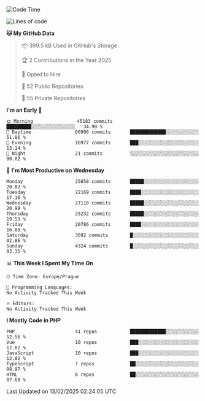 <!--START_SECTION:waka-->
![Code Time](http://img.shields.io/badge/Code%20Time-1%2C584%20hrs%203%20mins-blue)

![Lines of code](https://img.shields.io/badge/From%20Hello%20World%20I%27ve%20Written-39.5%20million%20lines%20of%20code-blue)

**🐱 My GitHub Data** 

> 📦 399.5 kB Used in GitHub's Storage 
 > 
> 🏆 2 Contributions in the Year 2025
 > 
> 💼 Opted to Hire
 > 
> 📜 52 Public Repositories 
 > 
> 🔑 55 Private Repositories 
 > 
**I'm an Early 🐤** 

```text
🌞 Morning                45183 commits       █████████░░░░░░░░░░░░░░░░   34.98 % 
🌆 Daytime                66998 commits       █████████████░░░░░░░░░░░░   51.86 % 
🌃 Evening                16977 commits       ███░░░░░░░░░░░░░░░░░░░░░░   13.14 % 
🌙 Night                  21 commits          ░░░░░░░░░░░░░░░░░░░░░░░░░   00.02 % 
```
📅 **I'm Most Productive on Wednesday** 

```text
Monday                   25858 commits       █████░░░░░░░░░░░░░░░░░░░░   20.02 % 
Tuesday                  22169 commits       ████░░░░░░░░░░░░░░░░░░░░░   17.16 % 
Wednesday                27118 commits       █████░░░░░░░░░░░░░░░░░░░░   20.99 % 
Thursday                 25232 commits       █████░░░░░░░░░░░░░░░░░░░░   19.53 % 
Friday                   20786 commits       ████░░░░░░░░░░░░░░░░░░░░░   16.09 % 
Saturday                 3692 commits        █░░░░░░░░░░░░░░░░░░░░░░░░   02.86 % 
Sunday                   4324 commits        █░░░░░░░░░░░░░░░░░░░░░░░░   03.35 % 
```


📊 **This Week I Spent My Time On** 

```text
🕑︎ Time Zone: Europe/Prague

💬 Programming Languages: 
No Activity Tracked This Week

🔥 Editors: 
No Activity Tracked This Week
```

**I Mostly Code in PHP** 

```text
PHP                      41 repos            █████████████░░░░░░░░░░░░   52.56 % 
Vue                      10 repos            ███░░░░░░░░░░░░░░░░░░░░░░   12.82 % 
JavaScript               10 repos            ███░░░░░░░░░░░░░░░░░░░░░░   12.82 % 
TypeScript               7 repos             ██░░░░░░░░░░░░░░░░░░░░░░░   08.97 % 
HTML                     6 repos             ██░░░░░░░░░░░░░░░░░░░░░░░   07.69 % 
```




 Last Updated on 13/02/2025 02:24:05 UTC
<!--END_SECTION:waka-->
<!--
**AlexKratky/AlexKratky** is a ✨ _special_ ✨ repository because its `README.md` (this file) appears on your GitHub profile.

Here are some ideas to get you started:

- 🔭 I’m currently working on ...
- 🌱 I’m currently learning ...
- 👯 I’m looking to collaborate on ...
- 🤔 I’m looking for help with ...
- 💬 Ask me about ...
- 📫 How to reach me: ...
- 😄 Pronouns: ...
- ⚡ Fun fact: ...
-->
